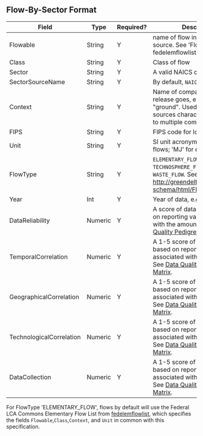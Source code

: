 ## Flow-By-Sector Format

Field | Type | Required? | Description
----- | ---- | --------  | -----------
Flowable | String | Y | name of flow in its native source. See 'Flowable' in fedelemflowlist [FlowList](https://github.com/USEPA/Federal-LCA-Commons-Elementary-Flow-List/blob/master/format%20specs/FlowList.md) 
Class | String | Y | Class of flow 
Sector | String | Y | A valid NAICS code
SectorSourceName | String | Y | By default, `NAICS_2012_Code`
Context | String | Y | Name of compartment to which release goes, e.g. "air", "water", "ground". Used for inventory sources characterizing releases to multiple compartments.
FIPS | String | Y | FIPS code for location 
Unit | String | Y | SI unit acronym. 'kg' for mass flows; 'MJ' for energy flows
FlowType | String | Y | `ELEMENTARY_FLOW`, `TECHNOSPHERE_FLOW`, or `WASTE_FLOW`. See http://greendelta.github.io/olca-schema/html/FlowType.html
Year | Int | Y | Year of data, e.g. `2010`
DataReliability | Numeric | Y | A score of data reliability based on reporting values associated with the amount. See [Data Quality Pedigree Matrix](./DataQualityPedigreeMatrix.md)
TemporalCorrelation |  Numeric | Y | A 1-5 score of data collection based on reporting values associated with the amount. See [Data Quality Pedigree Matrix](./DataQualityPedigreeMatrix.md).
GeographicalCorrelation |  Numeric | Y | A 1-5 score of data collection based on reporting values associated with the amount. See [Data Quality Pedigree Matrix](./DataQualityPedigreeMatrix.md).
TechnologicalCorrelation |  Numeric | Y | A 1-5 score of data collection based on reporting values associated with the amount. See [Data Quality Pedigree Matrix](./DataQualityPedigreeMatrix.md).
DataCollection | Numeric | Y | A 1-5 score of data collection based on reporting values associated with the amount. See [Data Quality Pedigree Matrix](./DataQualityPedigreeMatrix.md).


For FlowType 'ELEMENTARY_FLOW', flows by default will use the Federal LCA Commons Elementary Flow List from [fedelemflowlist](https://github.com/USEPA/Federal-LCA-Commons-Elementary-Flow-List), 
which specifies the fields `Flowable`,`Class`,`Context`, and `Unit` in common with this specification.

